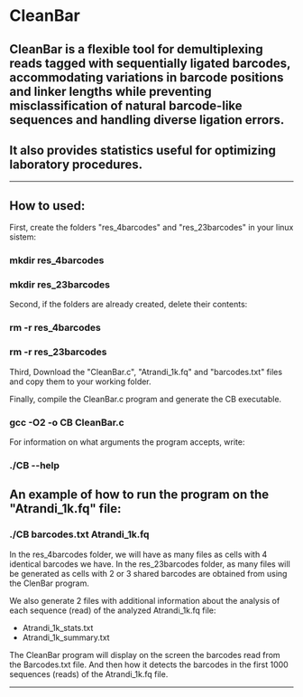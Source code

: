 # CleanBar
## CleanBar is a flexible tool for demultiplexing reads tagged with sequentially ligated barcodes, accommodating variations in barcode positions and linker lengths while preventing misclassification of natural barcode-like sequences and handling diverse ligation errors. 
## It also provides statistics useful for optimizing laboratory procedures. 
-----------------------------------------------------------------------------
## How to used:
First, create the folders "res_4barcodes" and "res_23barcodes" in your linux sistem:

### mkdir res_4barcodes
### mkdir res_23barcodes

Second, if the folders are already created, delete their contents:

### rm -r res_4barcodes
### rm -r res_23barcodes

Third, Download the "CleanBar.c", "Atrandi_1k.fq" and "barcodes.txt" files and copy them to your working folder.

Finally, compile the CleanBar.c program and generate the CB executable. 
### gcc  -O2 -o CB  CleanBar.c

For information on what arguments the program accepts, write:
### ./CB  --help

## An example of how to run the program on the "Atrandi_1k.fq" file:
###  ./CB  barcodes.txt Atrandi_1k.fq
 
In the res_4barcodes folder, we will have as many files as cells with 4 identical barcodes we have.
In the res_23barcodes folder, as many files will be generated as cells with 2 or 3 shared barcodes are obtained from using the ClenBar program.

We also generate 2 files with additional information about the analysis of each sequence (read) of the analyzed Atrandi_1k.fq file:
* Atrandi_1k_stats.txt
* Atrandi_1k_summary.txt

The CleanBar program will display on the screen the barcodes read from the Barcodes.txt file. And then how it detects the barcodes in the first 1000 sequences (reads) of the Atrandi_1k.fq file.

-----------------------------------------------------------------------------

